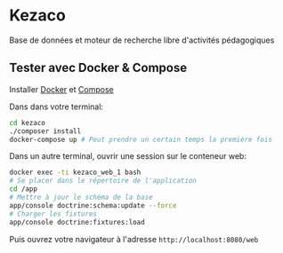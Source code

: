 # Kezaco

Base de données et moteur de recherche libre d'activités pédagogiques

## Tester avec Docker & Compose

Installer [Docker](https://docs.docker.com/installation/) et [Compose](https://docs.docker.com/compose/install/)

Dans dans votre terminal:

```bash
cd kezaco
./composer install
docker-compose up # Peut prendre un certain temps la première fois
```
Dans un autre terminal, ouvrir une session sur le conteneur web:
```bash
docker exec -ti kezaco_web_1 bash
# Se placer dans le répertoire de l'application
cd /app
# Mettre à jour le schéma de la base
app/console doctrine:schema:update --force
# Charger les fixtures
app/console doctrine:fixtures:load
```

Puis ouvrez votre navigateur à l'adresse `http://localhost:8080/web`
